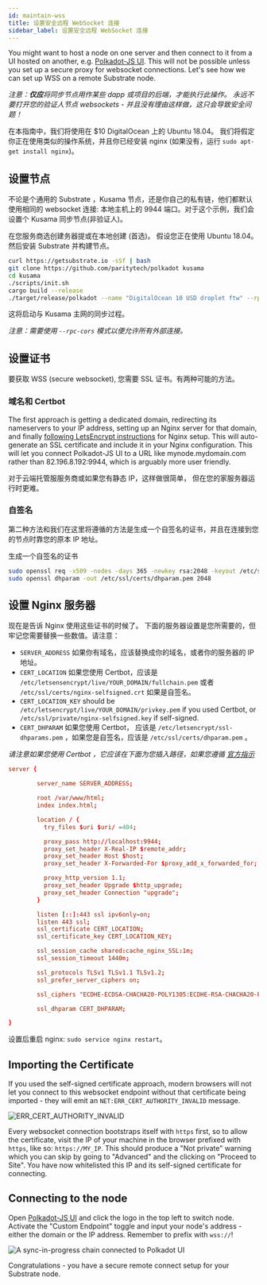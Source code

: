 ```yaml
---
id: maintain-wss
title: 设置安全远程 WebSocket 连接
sidebar_label: 设置安全远程 WebSocket 连接
---
```


You might want to host a node on one server and then connect to it from a UI hosted on another, e.g. [Polkadot-JS UI](https://polkadot.js.org/apps). This will not be possible unless you set up a secure proxy for websocket connections. Let's see how we can set up WSS on a remote Substrate node.

_注意：**仅应**将同步节点用作某些 dapp 或项目的后端，才能执行此操作。 永远不要打开您的验证人节点 websockets - 并且没有理由这样做，这只会导致安全问题！_

在本指南中，我们将使用在 $10 DigitalOcean 上的 Ubuntu 18.04。 我们将假定你正在使用类似的操作系统，并且你已经安装 nginx (如果没有，运行 `sudo apt-get install nginx`)。

## 设置节点

不论是个通用的 Substrate ，Kusama 节点，还是你自己的私有链，他们都默认使用相同的 websocket 连接: 本地主机上的 9944 端口。对于这个示例，我们会设置个 Kusama 同步节点(非验证人)。

在您服务商选创建务器提或在本地创建 (首选)。 假设您正在使用 Ubuntu 18.04。然后安装 Substrate 并构建节点。

```bash
curl https://getsubstrate.io -sSf | bash
git clone https://github.com/paritytech/polkadot kusama
cd kusama
./scripts/init.sh
cargo build --release
./target/release/polkadot --name "DigitalOcean 10 USD droplet ftw" --rpc-cors all
```

这将启动与 Kusama 主网的同步过程。

_注意：需要使用 `--rpc-cors` 模式以便允许所有外部连接。_

## 设置证书

要获取 WSS (secure websocket), 您需要 SSL 证书。有两种可能的方法。

### 域名和 Certbot

The first approach is getting a dedicated domain, redirecting its nameservers to your IP address, setting up an Nginx server for that domain, and finally [following LetsEncrypt instructions](https://certbot.eff.org/lets-encrypt/ubuntubionic-nginx.html) for Nginx setup. This will auto-generate an SSL certificate and include it in your Nginx configuration. This will let you connect Polkadot-JS UI to a URL like mynode.mydomain.com rather than 82.196.8.192:9944, which is arguably more user friendly.

对于云端托管服服务商或如果您有静态 IP，这样做很简单， 但在您的家服务器运行时更难。

### 自签名

第二种方法和我们在这里将遵循的方法是生成一个自签名的证书，并且在连接到您的节点时靠您的原本 IP 地址。

生成一个自签名的证书

```bash
sudo openssl req -x509 -nodes -days 365 -newkey rsa:2048 -keyout /etc/ssl/private/nginx-selfsigned.key -out /etc/ssl/certs/nginx-selfsigned.crt
sudo openssl dhparam -out /etc/ssl/certs/dhparam.pem 2048
```

## 设置 Nginx 服务器

现在是告诉 Nginx 使用这些证书的时候了。 下面的服务器设置是您所需要的，但牢记您需要替换一些数值。请注意：

- `SERVER_ADDRESS` 如果你有域名，应该替换成你的域名，或者你的服务器的 IP 地址。
- `CERT_LOCATION` 如果您使用 Certbot，应该是 `/etc/letsensencrypt/live/YOUR_DOMAIN/fullchain.pem` 或者 `/etc/ssl/certs/nginx-selfsigned.crt` 如果是自签名。
- `CERT_LOCATION_KEY` should be `/etc/letsencrypt/live/YOUR_DOMAIN/privkey.pem` if you used Certbot, or `/etc/ssl/private/nginx-selfsigned.key` if self-signed.
- `CERT_DHPARAM` 如果您使用 Certbot， 应该是 `/etc/letsencrypt/ssl-dhparams.pem` ，如果您是自签名，应该是 `/etc/ssl/certs/dhparam.pem` 。

_请注意如果您使用 Certbot ，它应该在下面为您插入路径，如果您遵循 [官方指示](https://certbot.eff.org/lets-encrypt/ubuntubionic-nginx.html)_

```conf
server {

        server_name SERVER_ADDRESS;

        root /var/www/html;
        index index.html;

        location / {
          try_files $uri $uri/ =404;

          proxy_pass http://localhost:9944;
          proxy_set_header X-Real-IP $remote_addr;
          proxy_set_header Host $host;
          proxy_set_header X-Forwarded-For $proxy_add_x_forwarded_for;

          proxy_http_version 1.1;
          proxy_set_header Upgrade $http_upgrade;
          proxy_set_header Connection "upgrade";
        }

        listen [::]:443 ssl ipv6only=on;
        listen 443 ssl;
        ssl_certificate CERT_LOCATION;
        ssl_certificate_key CERT_LOCATION_KEY;

        ssl_session_cache shared:cache_nginx_SSL:1m;
        ssl_session_timeout 1440m;

        ssl_protocols TLSv1 TLSv1.1 TLSv1.2;
        ssl_prefer_server_ciphers on;

        ssl_ciphers "ECDHE-ECDSA-CHACHA20-POLY1305:ECDHE-RSA-CHACHA20-POLY1305:ECDHE-ECDSA-AES128-GCM-SHA256:ECDHE-RSA-AES128-GCM-SHA256:ECDHE-ECDSA-AES256-GCM-SHA384:ECDHE-RSA-AES256-GCM-SHA384:DHE-RSA-AES128-GCM-SHA256:DHE-RSA-AES256-GCM-SHA384:ECDHE-ECDSA-AES128-SHA256:ECDHE-RSA-AES128-SHA256:ECDHE-ECDSA-AES128-SHA:ECDHE-RSA-AES256-SHA384:ECDHE-RSA-AES128-SHA:ECDHE-ECDSA-AES256-SHA384:ECDHE-ECDSA-AES256-SHA:ECDHE-RSA-AES256-SHA:DHE-RSA-AES128-SHA256:DHE-RSA-AES128-SHA:DHE-RSA-AES256-SHA256:DHE-RSA-AES256-SHA:ECDHE-ECDSA-DES-CBC3-SHA:ECDHE-RSA-DES-CBC3-SHA:EDH-RSA-DES-CBC3-SHA:AES128-GCM-SHA256:AES256-GCM-SHA384:AES128-SHA256:AES256-SHA256:AES128-SHA:AES256-SHA:DES-CBC3-SHA:!DSS";

        ssl_dhparam CERT_DHPARAM;

}
```

设置后重启 nginx: `sudo service nginx restart`。

## Importing the Certificate

If you used the self-signed certificate approach, modern browsers will not let you connect to this websocket endpoint without that certificate being imported - they will emit an `NET:ERR_CERT_AUTHORITY_INVALID` message.

![ERR_CERT_AUTHORITY_INVALID](/img/wss/wss04.png)

Every websocket connection bootstraps itself with `https` first, so to allow the certificate, visit the IP of your machine in the browser prefixed with `https`, like so: `https://MY_IP`. This should produce a "Not private" warning which you can skip by going to "Advanced" and the clicking on "Proceed to Site". You have now whitelisted this IP and its self-signed certificate for connecting.

## Connecting to the node

Open [Polkadot-JS UI](https://polkadot.js.org/apps) and click the logo in the top left to switch node. Activate the "Custom Endpoint" toggle and input your node's address - either the domain or the IP address. Remember to prefix with `wss://`!

![A sync-in-progress chain connected to Polkadot UI](/img/wss/wss01.jpg)

Congratulations - you have a secure remote connect setup for your Substrate node.
